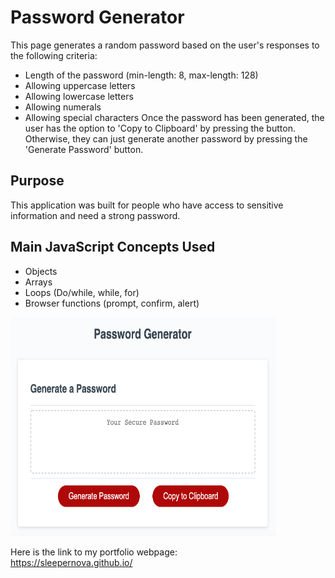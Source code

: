# Password Generator
This page generates a random password based on the user's responses to the following criteria: 
- Length of the password (min-length: 8, max-length: 128)
- Allowing uppercase letters
- Allowing lowercase letters
- Allowing numerals
- Allowing special characters
Once the password has been generated, the user has the option to 'Copy to Clipboard' by pressing the button.
Otherwise, they can just generate another password by pressing the 'Generate Password' button.

## Purpose
This application was built for people who have access to sensitive information and need a strong password. 

## Main JavaScript Concepts Used 
- Objects
- Arrays
- Loops (Do/while, while, for)
- Browser functions (prompt, confirm, alert)

<img src="image/Password_Generator.png" width="425px" height="350px">

Here is the link to my portfolio webpage: \
https://sleepernova.github.io/ 
